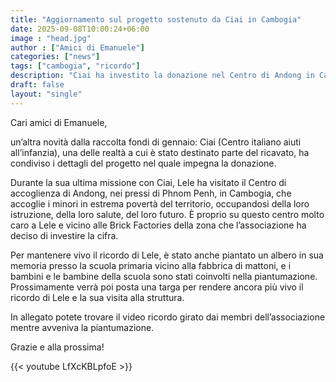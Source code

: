 ```yaml
---
title: "Aggiornamento sul progetto sostenuto da Ciai in Cambogia"
date: 2025-09-08T10:00:24+06:00
image : "head.jpg"
author : ["Amici di Emanuele"]
categories: ["news"]
tags: ["cambogia", "ricordo"]
description: "Ciai ha investito la donazione nel Centro di Andong in Cambogia, piantando un albero in memoria di Lele."
draft: false
layout: "single"
---
```



Cari amici di Emanuele,

un’altra novità dalla raccolta fondi di gennaio: Ciai (Centro italiano aiuti all’infanzia), una delle realtà a cui è stato destinato parte del ricavato, ha condiviso i dettagli del progetto nel quale impegna la donazione.

Durante la sua ultima missione con Ciai, Lele ha visitato il Centro di accoglienza di Andong, nei pressi di Phnom Penh, in Cambogia, che accoglie i minori in estrema povertà del territorio, occupandosi della loro istruzione, della loro salute, del loro futuro. È proprio su questo centro molto caro a Lele e vicino alle Brick Factories della zona che l’associazione ha deciso di investire la cifra.

Per mantenere vivo il ricordo di Lele, è stato anche piantato un albero in sua memoria presso la scuola primaria vicino alla fabbrica di mattoni, e i bambini e le bambine della scuola sono stati coinvolti nella piantumazione. Prossimamente verrà poi posta una targa per rendere ancora più vivo il ricordo di Lele e la sua visita alla struttura.

In allegato potete trovare il video ricordo girato dai membri dell’associazione mentre avveniva la piantumazione.

Grazie e alla prossima!


{{< youtube LfXcKBLpfoE >}}
